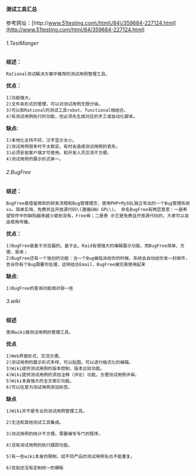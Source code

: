 #### 测试工具汇总

参考网址：[http:\/\/www.51testing.com\/html\/84\/359684-227124.html](http://www.51testing.com/html/84/359684-227124.html)

###### 1.TestManger

**综述：**

```
Rational测试解决方案中推荐的测试用例管理工具。
```

**优点：**

```
1)功能强大。
2)文件夹形式的管理，可以对测试用例无限分级。
3)可以和Rational的测试工具robot、functional相结合。
4)有测试用例执行的功能，但必须先生成对应的手工或自动化脚本。
```

**缺点:**

```
1)本地化支持不好。汉字显示太小。
2)测试用例很多时不太稳定。有时会造成测试用例的丢失。
3)必须安装客户端才可使用。和开发人员交流不方便。
4)测试用例的展示形式单一。
```

###### 2.BugFree

**综述：**

```
BugFree是借鉴微软的研发流程和Bug管理理念，使用PHP+MySQL独立写出的一个Bug管理系统xx。简单实用、免费并且开放源代码\(遵循GNU GPL\)。 命名BugFree有两层意思：一是希望软件中的缺陷越来越少直到没有，Free嘛；二是表 示它是免费且开放源代码的，大家可以自由使用传播。
```

**优点：**

```
1)BugFree是基于浏览器的。基于此，Raid有很强大的编辑展示功能，而BugFree简单、方便、易用；
2)BugFree还有一个独创的功能：当一个Bug被指派给你的时候，系统会自动给你发一封邮件，告诉你有个Bug需要你处理，这样结合Email，BugFree被完美使用起来
```

**缺点:**

```
1)BugFree的查询功能相对弱一些
```

###### 3.wiki

**综述**

```
使用wiki做测试用例的管理工具。
```

**优点**

```
1)Web界面形式，交流方便。
2)测试用例的展示形式多样，可以贴图。可以进行格式化的编辑。
3)Wiki提供测试用例的版本控制、版本比较功能。
4)Wiki提供测试用例的添加注释（评论）功能，方便测试用例评审。
5)Wiki本身强大的全文索引功能。
6)可以任意为测试用例添加标签。
```

**缺点**
```
1)Wiki并不是专业的测试用例管理工具。
2)无法和其他测试工具集成。
3)测试用例的统计不方便。需要编写专门的程序。
4)没有测试用例的执行跟踪功能。
5)有一些wiki本身的限制，如不同产品的测试用例名也不能重复。
6)目前还没有定制统一的模板
```

